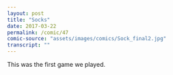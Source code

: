 ```yaml
---
layout: post
title: "Socks"
date: 2017-03-22
permalink: /comic/47
comic-source: "assets/images/comics/Sock_final2.jpg"
transcript: ""
---
```


This was the first game we played.
